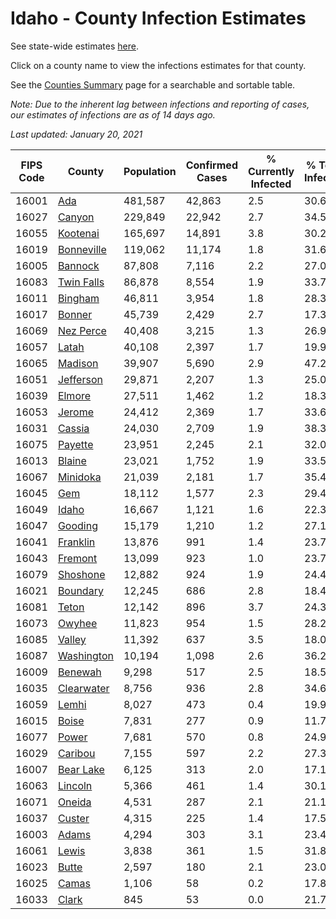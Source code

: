 # Idaho - County Infection Estimates

See state-wide estimates [here](/infections/us-id).

Click on a county name to view the infections estimates for that county.

See the [Counties Summary](/infections/summary-counties) page for a searchable and sortable table.

*Note: Due to the inherent lag between infections and reporting of cases, our estimates of infections are as of 14 days ago.*

*Last updated: January 20, 2021*

|   FIPS Code |                   County |   Population |   Confirmed Cases |   % Currently Infected |   % Total Infected |
|-------------|--------------------------|--------------|-------------------|------------------------|--------------------|
|       16001 |               [Ada](ada) |      481,587 |            42,863 |                    2.5 |               30.6 |
|       16027 |         [Canyon](canyon) |      229,849 |            22,942 |                    2.7 |               34.5 |
|       16055 |     [Kootenai](kootenai) |      165,697 |            14,891 |                    3.8 |               30.2 |
|       16019 | [Bonneville](bonneville) |      119,062 |            11,174 |                    1.8 |               31.6 |
|       16005 |       [Bannock](bannock) |       87,808 |             7,116 |                    2.2 |               27.0 |
|       16083 | [Twin Falls](twin-falls) |       86,878 |             8,554 |                    1.9 |               33.7 |
|       16011 |       [Bingham](bingham) |       46,811 |             3,954 |                    1.8 |               28.3 |
|       16017 |         [Bonner](bonner) |       45,739 |             2,429 |                    2.7 |               17.3 |
|       16069 |   [Nez Perce](nez-perce) |       40,408 |             3,215 |                    1.3 |               26.9 |
|       16057 |           [Latah](latah) |       40,108 |             2,397 |                    1.7 |               19.9 |
|       16065 |       [Madison](madison) |       39,907 |             5,690 |                    2.9 |               47.2 |
|       16051 |   [Jefferson](jefferson) |       29,871 |             2,207 |                    1.3 |               25.0 |
|       16039 |         [Elmore](elmore) |       27,511 |             1,462 |                    1.2 |               18.3 |
|       16053 |         [Jerome](jerome) |       24,412 |             2,369 |                    1.7 |               33.6 |
|       16031 |         [Cassia](cassia) |       24,030 |             2,709 |                    1.9 |               38.3 |
|       16075 |       [Payette](payette) |       23,951 |             2,245 |                    2.1 |               32.0 |
|       16013 |         [Blaine](blaine) |       23,021 |             1,752 |                    1.9 |               33.5 |
|       16067 |     [Minidoka](minidoka) |       21,039 |             2,181 |                    1.7 |               35.4 |
|       16045 |               [Gem](gem) |       18,112 |             1,577 |                    2.3 |               29.4 |
|       16049 |           [Idaho](idaho) |       16,667 |             1,121 |                    1.6 |               22.3 |
|       16047 |       [Gooding](gooding) |       15,179 |             1,210 |                    1.2 |               27.1 |
|       16041 |     [Franklin](franklin) |       13,876 |               991 |                    1.4 |               23.7 |
|       16043 |       [Fremont](fremont) |       13,099 |               923 |                    1.0 |               23.7 |
|       16079 |     [Shoshone](shoshone) |       12,882 |               924 |                    1.9 |               24.4 |
|       16021 |     [Boundary](boundary) |       12,245 |               686 |                    2.8 |               18.4 |
|       16081 |           [Teton](teton) |       12,142 |               896 |                    3.7 |               24.3 |
|       16073 |         [Owyhee](owyhee) |       11,823 |               954 |                    1.5 |               28.2 |
|       16085 |         [Valley](valley) |       11,392 |               637 |                    3.5 |               18.0 |
|       16087 | [Washington](washington) |       10,194 |             1,098 |                    2.6 |               36.2 |
|       16009 |       [Benewah](benewah) |        9,298 |               517 |                    2.5 |               18.5 |
|       16035 | [Clearwater](clearwater) |        8,756 |               936 |                    2.8 |               34.6 |
|       16059 |           [Lemhi](lemhi) |        8,027 |               473 |                    0.4 |               19.9 |
|       16015 |           [Boise](boise) |        7,831 |               277 |                    0.9 |               11.7 |
|       16077 |           [Power](power) |        7,681 |               570 |                    0.8 |               24.9 |
|       16029 |       [Caribou](caribou) |        7,155 |               597 |                    2.2 |               27.3 |
|       16007 |   [Bear Lake](bear-lake) |        6,125 |               313 |                    2.0 |               17.1 |
|       16063 |       [Lincoln](lincoln) |        5,366 |               461 |                    1.4 |               30.1 |
|       16071 |         [Oneida](oneida) |        4,531 |               287 |                    2.1 |               21.1 |
|       16037 |         [Custer](custer) |        4,315 |               225 |                    1.4 |               17.5 |
|       16003 |           [Adams](adams) |        4,294 |               303 |                    3.1 |               23.4 |
|       16061 |           [Lewis](lewis) |        3,838 |               361 |                    1.5 |               31.8 |
|       16023 |           [Butte](butte) |        2,597 |               180 |                    2.1 |               23.0 |
|       16025 |           [Camas](camas) |        1,106 |                58 |                    0.2 |               17.8 |
|       16033 |           [Clark](clark) |          845 |                53 |                    0.0 |               21.7 |